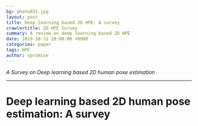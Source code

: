 ```yaml
---
bg: photo031.jpg
layout: post
title: Deep learning based 2D HPE: A survey
crawlertitle: 2D HPE Survey
summary: A review on deep learning based 2D HPE
date: 2019-10-31 10:00:00 +0800
categories: paper
tags: HPE
author: vpromise
---
```


*A Survey on Deep learning based 2D human pose estimation*

---

# Deep learning based 2D human pose estimation: A survey

